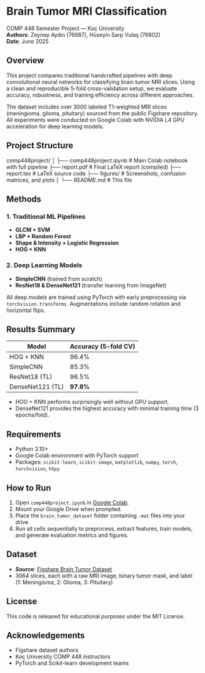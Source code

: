 # Brain Tumor MRI Classification

COMP 448 Semester Project — Koç University  
**Authors**: Zeynep Aydın (76687), Hüseyin Sarp Vulaş (76602)  
**Date**: June 2025

## Overview

This project compares traditional handcrafted pipelines with deep convolutional neural networks for classifying brain tumor MRI slices. Using a clean and reproducible 5-fold cross-validation setup, we evaluate accuracy, robustness, and training efficiency across different approaches.

The dataset includes over 3000 labeled T1-weighted MRI slices (meningioma, glioma, pituitary) sourced from the public Figshare repository.  
All experiments were conducted on Google Colab with NVIDIA L4 GPU acceleration for deep learning models.

## Project Structure

comp448project/
│
├── comp448project.ipynb     # Main Colab notebook with full pipeline
├── report.pdf               # Final LaTeX report (compiled)
├── report.tex               # LaTeX source code
├── figures/                 # Screenshots, confusion matrices, and plots
│
└── README.md                # This file


## Methods

### 1. Traditional ML Pipelines
- **GLCM + SVM**
- **LBP + Random Forest**
- **Shape & Intensity + Logistic Regression**
- **HOG + KNN**

### 2. Deep Learning Models
- **SimpleCNN** (trained from scratch)
- **ResNet18 & DenseNet121** (transfer learning from ImageNet)

All deep models are trained using PyTorch with early preprocessing via `torchvision.transforms`. Augmentations include random rotation and horizontal flips.

## Results Summary

| Model            | Accuracy (5-fold CV) |
|------------------|----------------------|
| HOG + KNN        | 96.4%                |
| SimpleCNN        | 85.3%                |
| ResNet18 (TL)    | 96.5%                |
| DenseNet121 (TL) | **97.8%**            |

- HOG + KNN performs surprisingly well without GPU support.
- DenseNet121 provides the highest accuracy with minimal training time (3 epochs/fold).

## Requirements

- Python 3.10+
- Google Colab environment with PyTorch support
- Packages: `scikit-learn`, `scikit-image`, `matplotlib`, `numpy`, `torch`, `torchvision`, `h5py`

## How to Run

1. Open `comp448project.ipynb` in [Google Colab](https://colab.research.google.com).
2. Mount your Google Drive when prompted.
3. Place the `brain_tumor_dataset` folder containing `.mat` files into your drive.
4. Run all cells sequentially to preprocess, extract features, train models, and generate evaluation metrics and figures.

## Dataset

- **Source**: [Figshare Brain Tumor Dataset](https://figshare.com/articles/dataset/brain_tumor_dataset/1512427)
- 3064 slices, each with a raw MRI image, binary tumor mask, and label (1: Meningioma, 2: Glioma, 3: Pituitary)

## License

This code is released for educational purposes under the MIT License.

## Acknowledgements

- Figshare dataset authors
- Koç University COMP 448 instructors
- PyTorch and Scikit-learn development teams

